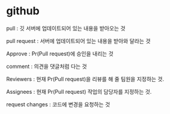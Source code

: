 # github

pull : 깃 서버에 업데이트되어 있는 내용을 받아오는 것

pull request : 서버에 업데이트되어 있는 내용을 받아와 달라는 것

Approve : Pr(Pull request)에 승인을 내리는 것

comment : 의견을 댓글처럼 다는 것

Reviewers : 현재 Pr(Pull request)을 리뷰를 해 줄 팀원을 지정하는 것.

Assignees : 현재 Pr(Pull request) 작업의 담당자를 지정하는 것.

request changes : 코드에 변경을 요청하는 것